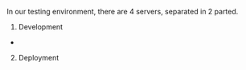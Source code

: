 In our testing environment, there are 4 servers, separated in 2 parted.

1. Development
* 
2. Deployment